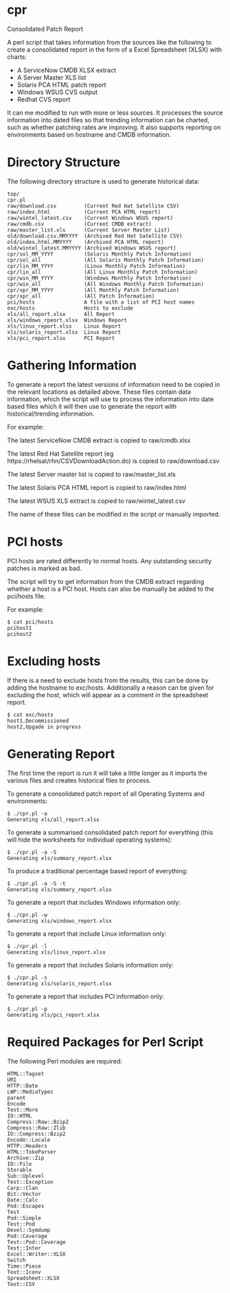 cpr
===

Consolidated Patch Report

A perl script that takes information from the sources like the following to create a consolidated report in the form of a Excel Spreadsheet (XLSX) with charts:

- A ServiceNow CMDB XLSX extract
- A Server Master XLS list
- Solaris PCA HTML patch report
- Windows WSUS CVS output
- Redhat CVS report

It can me modified to run with more or less sources. It processes the source information into dated files so that trending information can be charted, such as whether patching rates are improving. It also supports reporting on environments based on hostname and CMDB information.

Directory Structure
===================

The following directory structure is used to generate historical data:

	top/
	cpr.pl
	raw/download.csv         (Current Red Hat Satellite CSV)
	raw/index.html           (Current PCA HTML report)
	raw/wintel_latest.csv    (Current Windows WSUS report)
	raw/cmdb.csv             (Current CMDB extract)
	raw/master_list.xls      (Current Server Master List)
	old/download.csv.MMYYYY  (Archived Red Hat Satellite CSV)
	old/index.html.MMYYYY    (Archived PCA HTML report)
	old/wintel_latest.MMYYYY (Archived Windows WSUS report)
	cpr/sol_MM_YYYY          (Solaris Monthly Patch Information)
	cpr/sol_all              (All Solaris Monthly Patch Information)
	cpr/lin_MM_YYYY          (Linux Monthly Patch Information)
	cpr/lin_all              (All Linux Monthly Patch Information)
	cpr/win_MM_YYYY          (Windows Monthly Patch Information)
	cpr/win_all              (All Windows Monthly Patch Information)
	cpr/xpr_MM_YYYY          (All Monthly Patch Information)
	cpr/xpr_all              (All Patch Information)
	pci/hosts                A file with a list of PCI host names
	exc/hosts                Hosts to exclude
	xls/all_report.xlsx      All Report
	xls/windows_rpeort.xlsx  Windows Report
	xls/linux_report.xlsx    Linux Report
	xls/solaris_report.xlsx  Linux Report
	xls/pci_report.xlsx      PCI Report

Gathering Information
=====================

To generate a report the latest versions of information need to be copied in the relevant locations as detailed above. These files contain data information, which the script will use to process the information into date based files which it will then use to generate the report with historical/trending information.

For example:

The latest ServiceNow CMDB extract is copied to raw/cmdb.xlsx

The latest Red Hat Satellite report (eg https://rhelsat/rhn/CSVDownloadAction.do) is copied to raw/download.csv

The latest Server master list is copied to raw/master_list.xls

The latest Solaris PCA HTML report is copied to raw/index.html

The latest WSUS XLS extract is copied to raw/wintel_latest.csv

The name of these files can be modified in the script or manually imported.

PCI hosts
=========

PCI hosts are rated differently to normal hosts. Any outstanding security patches is marked as bad.

The script will try to get information from the CMDB extract regarding whether a host is a PCI host. Hosts can also be manually be added to the pci/hosts file.

For example:

	$ cat pci/hosts
	pcihost1
	pcihost2


Excluding hosts
===============

If there is a need to exclude hosts from the results, this can be done by adding the hostname to exc/hosts. Additionally a reason can be given for excluding the host, which will appear as a comment in the spreadsheet report.

	$ cat exc/hosts
	host1,Decommissioned
	host2,Upgade in progress

Generating Report
=================


The first time the report is run it will take a little longer as it imports the various files and creates historical files to process.

To generate a consolidated patch report of all Operating Systems and environments:

	$ ./cpr.pl -a
	Generating xls/all_report.xlsx

To generate a summarised consolidated patch report for everything (this will hide the worksheets for individual operating systems):

	$ ./cpr.pl -a -S
	Generating xls/summary_report.xlsx


To produce a traditional percentage based report of everything:

	$ ./cpr.pl -a -S -t
	Generating xls/summary_report.xlsx

To generate a report that includes Windows information only:

	$ ./cpr.pl -w
	Generating xls/windows_report.xlsx

To generate a report that include Linux information only:

	$ ./cpr.pl -l
	Generating xls/linux_report.xlsx

To generate a report that includes Solaris information only:
	
	$ ./cpr.pl -s
	Generating xls/solaris_report.xlsx

To generate a report that includes PCI information only:
	
	$ ./cpr.pl -p
	Generating xls/pci_report.xlsx

Required Packages for Perl Script
=================================

The following Perl modules are required:

	HTML::Tagset
	URI
	HTTP::Date
	LWP::MediaTypes
	parent
	Encode
	Test::More
	IO::HTML
	Compress::Raw::Bzip2
	Compress::Raw::Zlib
	IO::Compress::Bzip2
	Encode::Locale
	HTTP::Headers
	HTML::TokeParser
	Archive::Zip
	IO::File
	Storable
	Sub::Uplevel
	Test::Exception
	Carp::Clan
	Bit::Vector
	Date::Calc
	Pod::Escapes
	Test
	Pod::Simple
	Test::Pod
	Devel::Symdump
	Pod::Coverage
	Test::Pod::Coverage
	Test::Inter
	Excel::Writer::XLSX
	Switch
	Time::Piece
	Text::Iconv
	Spreadsheet::XLSX
	Text::CSV

